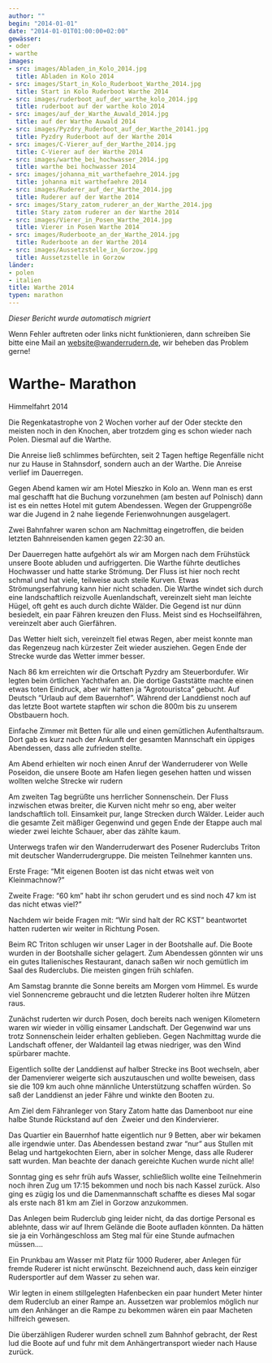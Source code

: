 ```yaml
---
author: ""
begin: "2014-01-01"
date: "2014-01-01T01:00:00+02:00"
gewässer:
- oder
- warthe
images:
- src: images/Abladen_in_Kolo_2014.jpg
  title: Abladen in Kolo 2014
- src: images/Start_in_Kolo_Ruderboot_Warthe_2014.jpg
  title: Start in Kolo Ruderboot Warthe 2014
- src: images/ruderboot_auf_der_warthe_kolo_2014.jpg
  title: ruderboot auf der warthe kolo 2014
- src: images/auf_der_Warthe_Auwald_2014.jpg
  title: auf der Warthe Auwald 2014
- src: images/Pyzdry_Ruderboot_auf_der_Warthe_20141.jpg
  title: Pyzdry Ruderboot auf der Warthe 2014
- src: images/C-Vierer_auf_der_Warthe_2014.jpg
  title: C-Vierer auf der Warthe 2014
- src: images/warthe_bei_hochwasser_2014.jpg
  title: warthe bei hochwasser 2014
- src: images/johanna_mit_warthefaehre_2014.jpg
  title: johanna mit warthefaehre 2014
- src: images/Ruderer_auf_der_Warthe_2014.jpg
  title: Ruderer auf der Warthe 2014
- src: images/Stary_zatom_ruderer_an_der_Warthe_2014.jpg
  title: Stary zatom ruderer an der Warthe 2014
- src: images/Vierer_in_Posen_Warthe_2014.jpg
  title: Vierer in Posen Warthe 2014
- src: images/Ruderboote_an_der_Warthe_2014.jpg
  title: Ruderboote an der Warthe 2014
- src: images/Aussetzstelle_in_Gorzow.jpg
  title: Aussetzstelle in Gorzow
länder:
- polen
- italien
title: Warthe 2014
typen: marathon
---
```



*Dieser Bericht wurde automatisch migriert*

Wenn Fehler auftreten oder links nicht funktionieren, dann schreiben Sie bitte eine Mail an website@wanderrudern.de, wir beheben das Problem gerne!



# Warthe- Marathon


Himmelfahrt 2014

Die Regenkatastrophe von 2 Wochen vorher auf der Oder steckte den meisten noch in den Knochen, aber trotzdem ging es schon wieder nach Polen. Diesmal auf die Warthe.

Die Anreise ließ schlimmes befürchten, seit 2 Tagen heftige Regenfälle nicht nur zu Hause in Stahnsdorf, sondern auch an der Warthe. Die Anreise verlief im Dauerregen.

Gegen Abend kamen wir am Hotel Mieszko in Kolo an. Wenn man es erst mal geschafft hat die Buchung vorzunehmen (am besten auf Polnisch) dann ist es ein nettes Hotel mit gutem Abendessen. Wegen der Gruppengröße war die Jugend in 2 nahe liegende Ferienwohnungen ausgelagert.

Zwei Bahnfahrer waren schon am Nachmittag eingetroffen, die beiden letzten Bahnreisenden kamen gegen 22:30 an.

Der Dauerregen hatte aufgehört als wir am Morgen nach dem Frühstück unsere Boote abluden und aufriggerten. Die Warthe führte deutliches Hochwasser und hatte starke Strömung. Der Fluss ist hier noch recht schmal und hat viele, teilweise auch steile Kurven. Etwas Strömungserfahrung kann hier nicht schaden. Die Warthe windet sich durch eine landschaftlich reizvolle Auenlandschaft, vereinzelt sieht man leichte Hügel, oft geht es auch durch dichte Wälder. Die Gegend ist nur dünn besiedelt, ein paar Fähren kreuzen den Fluss. Meist sind es Hochseilfähren, vereinzelt aber auch Gierfähren.

Das Wetter hielt sich, vereinzelt fiel etwas Regen, aber meist konnte man das Regenzeug nach kürzester Zeit wieder ausziehen. Gegen Ende der Strecke wurde das Wetter immer besser.

Nach 86 km erreichten wir die Ortschaft Pyzdry am Steuerbordufer. Wir legten beim örtlichen Yachthafen an. Die dortige Gaststätte machte einen etwas toten Eindruck, aber wir hatten ja “Agrotouristca” gebucht. Auf Deutsch “Urlaub auf dem Bauernhof”. Während der Landdienst noch auf das letzte Boot wartete stapften wir schon die 800m bis zu unserem Obstbauern hoch.

Einfache Zimmer mit Betten für alle und einen gemütlichen Aufenthaltsraum. Dort gab es kurz nach der Ankunft der gesamten Mannschaft ein üppiges Abendessen, dass alle zufrieden stellte.

Am Abend erhielten wir noch einen Anruf der Wanderruderer von Welle Poseidon, die unsere Boote am Hafen liegen gesehen hatten und wissen wollten welche Strecke wir rudern

Am zweiten Tag begrüßte uns herrlicher Sonnenschein. Der Fluss inzwischen etwas breiter, die Kurven nicht mehr so eng, aber weiter landschaftlich toll. Einsamkeit pur, lange Strecken durch Wälder. Leider auch die gesamte Zeit mäßiger Gegenwind und gegen Ende der Etappe auch mal wieder zwei leichte Schauer, aber das zählte kaum.

Unterwegs trafen wir den Wanderruderwart des Posener Ruderclubs Triton mit deutscher Wanderrudergruppe. Die meisten Teilnehmer kannten uns.

Erste Frage: “Mit eigenen Booten ist das nicht etwas weit von Kleinmachnow?”

Zweite Frage: “60 km” habt ihr schon gerudert und es sind noch 47 km ist das nicht etwas viel?”

Nachdem wir beide Fragen mit: “Wir sind halt der RC KST” beantwortet hatten ruderten wir weiter in Richtung Posen.

Beim RC Triton schlugen wir unser Lager in der Bootshalle auf. Die Boote wurden in der Bootshalle sicher gelagert. Zum Abendessen gönnten wir uns ein gutes Italienisches Restaurant, danach saßen wir noch gemütlich im Saal des Ruderclubs. Die meisten gingen früh schlafen.

Am Samstag brannte die Sonne bereits am Morgen vom Himmel. Es wurde viel Sonnencreme gebraucht und die letzten Ruderer holten ihre Mützen raus.

Zunächst ruderten wir durch Posen, doch bereits nach wenigen Kilometern waren wir wieder in völlig einsamer Landschaft. Der Gegenwind war uns trotz Sonnenschein leider erhalten geblieben. Gegen Nachmittag wurde die Landschaft offener, der Waldanteil lag etwas niedriger, was den Wind spürbarer machte.

Eigentlich sollte der Landdienst auf halber Strecke ins Boot wechseln, aber der Damenvierer weigerte sich auszutauschen und wollte beweisen, dass sie die 109 km auch ohne männliche Unterstützung schaffen würden. So saß der Landdienst an jeder Fähre und winkte den Booten zu.

Am Ziel dem Fähranleger von Stary Zatom hatte das Damenboot nur eine halbe Stunde Rückstand auf den  Zweier und den Kindervierer.

Das Quartier ein Bauernhof hatte eigentlich nur 9 Betten, aber wir bekamen alle irgendwie unter. Das Abendessen bestand zwar “nur” aus Stullen mit Belag und hartgekochten Eiern, aber in solcher Menge, dass alle Ruderer satt wurden. Man beachte der danach gereichte Kuchen wurde nicht alle!

Sonntag ging es sehr früh aufs Wasser, schließlich wollte eine Teilnehmerin noch ihren Zug um 17:15 bekommen und noch bis nach Kassel zurück. Also ging es zügig los und die Damenmannschaft schaffte es dieses Mal sogar als erste nach 81 km am Ziel in Gorzow anzukommen.

Das Anlegen beim Ruderclub ging leider nicht, da das dortige Personal es ablehnte, dass wir auf Ihrem Gelände die Boote aufladen könnten. Da hätten sie ja ein Vorhängeschloss am Steg mal für eine Stunde aufmachen müssen....

Ein Prunkbau am Wasser mit Platz für 1000 Ruderer, aber Anlegen für fremde Ruderer ist nicht erwünscht. Bezeichnend auch, dass kein einziger Rudersportler auf dem Wasser zu sehen war.

Wir legten in einem stillgelegten Hafenbecken ein paar hundert Meter hinter dem Ruderclub an einer Rampe an. Aussetzen war problemlos möglich nur um den Anhänger an die Rampe zu bekommen wären ein paar Macheten hilfreich gewesen.

Die überzähligen Ruderer wurden schnell zum Bahnhof gebracht, der Rest lud die Boote auf und fuhr mit dem Anhängertransport wieder nach Hause zurück.
